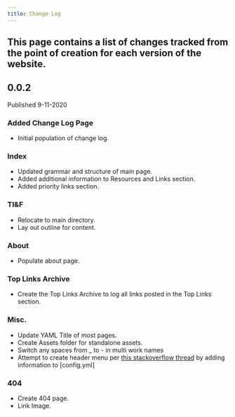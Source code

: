 ```yaml
---
title: Change Log
---
```


## This page contains a list of changes tracked from the point of creation for each version of the website.

## 0.0.2
Published 9-11-2020
### Added Change Log Page
- Initial population of change log.

### Index
- Updated grammar and structure of main page.
- Added additional information to Resources and Links section.
- Added priority links section.

### TI&F
- Relocate to main directory.
- Lay out outline for content.

### About
- Populate about page.

### Top Links Archive
- Create the Top Links Archive to log all links posted in the Top Links section.

### Misc.
- Update YAML Title of most pages.
- Create Assets folder for standalone assets.
- Switch any spaces from _ to - in multi work names
- Attempt to create header menu per [this stackoverflow thread](https://stackoverflow.com/questions/13266369/how-to-change-the-default-order-pages-in-jekyll/33983971#33983971) by adding information to [config.yml]

### 404
- Create 404 page.
- Link Image.

